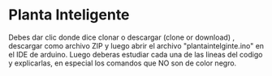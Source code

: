 # Planta Inteligente 
Debes dar clic donde dice clonar o descargar (clone or download) , descargar como archivo ZIP y luego abrir el archivo "plantaintelginte.ino" en el IDE de arduino.
Luego deberas estudiar cada una de las lineas del codigo y explicarlas, en especial los comandos que NO son de color negro.
